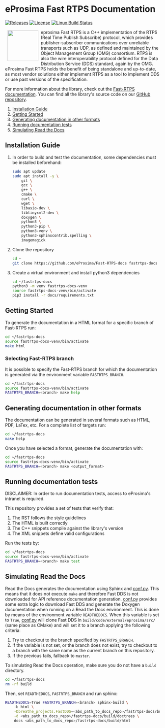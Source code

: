 # eProsima Fast RTPS Documentation

[![Releases](https://img.shields.io/github/release/eProsima/Fast-RTPS.svg)](https://github.com/eProsima/Fast-RTPS/releases)
[![License](https://img.shields.io/badge/License-Apache%202.0-blue.svg)](https://opensource.org/licenses/Apache-2.0)
[![Linux Build Status](http://jenkins.eprosima.com:8080/job/FastRTPS%20Docs%20Nightly%20Master/badge/icon)](http://jenkins.eprosima.com:8080/job/FastRTPS%20Docs%20Nightly%20Master)

<a href="http://www.eprosima.com"><img src="https://encrypted-tbn3.gstatic.com/images?q=tbn:ANd9GcSd0PDlVz1U_7MgdTe0FRIWD0Jc9_YH-gGi0ZpLkr-qgCI6ZEoJZ5GBqQ" align="left" hspace="8" vspace="2" width="100" height="100" ></a>

eprosima Fast RTPS is a C++ implementation of the RTPS (Real Time Publish Subscribe) protocol, which provides publisher-subscriber communications over unreliable transports such as UDP, as defined and maintained by the Object Management Group (OMG) consortium. RTPS is also the wire interoperability protocol defined for the Data Distribution Service (DDS) standard, again by the OMG. eProsima Fast RTPS holds the benefit of being standalone and up-to-date, as most vendor solutions either implement RTPS as a tool to implement DDS or use past versions of the specification.

For more information about the library, check out the [Fast-RTPS documentation](https://fast-rtps.docs.eprosima.com/en/latest/).
You can find all the library's source code on our [GitHub repository](https://github.com/eProsima/Fast-RTPS).

1. [Installation Guide](#installation-guide)
1. [Getting Started](#getting-started)
1. [Generating documentation in other formats](#generating-documentation-in-other-formats)
1. [Running documentation tests](#running-documentation-tests)
1. [Simulating Read the Docs](#simulating-read-the-docs)

## Installation Guide

1. In order to build and test the documentation, some dependencies must be installed beforehand:

    ```bash
    sudo apt update
    sudo apt install -y \
        git \
        gcc \
        g++ \
        cmake \
        curl \
        wget \
        libasio-dev \
        libtinyxml2-dev \
        doxygen \
        python3 \
        python3-pip \
        python3-venv \
        python3-sphinxcontrib.spelling \
        imagemagick
    ```

1. Clone the repository

    ```bash
    cd ~
    git clone https://github.com/eProsima/Fast-RTPS-docs fastrtps-docs
    ```

1. Create a virtual environment and install python3 dependencies

    ```bash
    cd ~/fastrtps-docs
    python3 -m venv fastrtps-docs-venv
    source fastrtps-docs-venv/bin/activate
    pip3 install -r docs/requirements.txt
    ```

## Getting Started

To generate the documentation in a HTML format for a specific branch of Fast-RTPS run:

```bash
cd ~/fastrtps-docs
source fastrtps-docs-venv/bin/activate
make html
```

### Selecting Fast-RTPS branch

It is possible to specify the Fast-RTPS branch for which the documentation is generated via the environment variable `FASTRTPS_BRANCH`.

```bash
cd ~/fastrtps-docs
source fastrtps-docs-venv/bin/activate
FASTRTPS_BRANCH=<branch> make help
```

## Generating documentation in other formats

The documentation can be generated in several formats such as HTML, PDF, LaTex, etc. For a complete list of targets run:

```bash
cd ~/fastrtps-docs
make help
```

Once you have selected a format, generate the documentation with:

```bash
cd ~/fastrtps-docs
source fastrtps-docs-venv/bin/activate
FASTRTPS_BRANCH=<branch> make <output_format>
```

## Running documentation tests

DISCLAIMER: In order to run documentation tests, access to eProsima's intranet is required.

This repository provides a set of tests that verify that:

1. The RST follows the style guidelines
1. The HTML is built correctly
1. The C++ snippets compile against the library's version
1. The XML snippets define valid configurations

Run the tests by:

```bash
cd ~/fastrtps-docs
source fastrtps-docs-venv/bin/activate
FASTRTPS_BRANCH=<branch> make test
```

## Simulating Read the Docs

Read the Docs generates the documentation using Sphinx and [conf.py](docs/conf.py).
This means that it does not execute `make` and therefore Fast DDS is not downloaded for API reference documentation generation.
[conf.py](docs/conf.py) provides some extra logic to download Fast DDS and generate the Doxygen documentation when running on a Read the Docs environment.
This is done by means of the environment variable `READTHEDOCS`.
When this variable is set to `True`, [conf.py](docs/conf.py) will clone Fast DDS in `build/code/external/eprosima/src/` (same place as CMake) and will set it to a branch applying the following criteria:

1. Try to checkout to the branch specified by `FASTRTPS_BRANCH`.
1. If the variable is not set, or the branch does not exist, try to checkout to a branch with the same name as the current branch on this repository.
1. If the previous fails, fallback to `master`.

To simulating Read the Docs operation, make sure you do not have a `build` directory.

```bash
cd ~/fastrtps-docs
rm -rf build
```

Then, set `READTHEDOCS`, `FASTRTPS_BRANCH` and run sphinx:

```bash
READTHEDOCS=True FASTRTPS_BRANCH=<branch> sphinx-build \
    -b html \
    -Dbreathe_projects.FastDDS=<abs_path_to_docs_repo>/fastrtps-docs/build/code/doxygen/xml \
    -d <abs_path_to_docs_repo>/fastrtps-docs/build/doctrees \
    docs <abs_path_to_docs_repo>/fastrtps-docs/build/html
```
